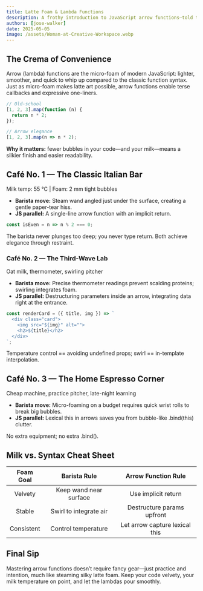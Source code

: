 ```yaml
---
title: Latte Foam & Lambda Functions
description: A frothy introduction to JavaScript arrow functions—told through the art of steaming milk at three neighborhood cafés.
authors: [jose-walker]
date: 2025-05-05
image: /assets/Woman-at-Creative-Workspace.webp
---
```


## The Crema of Convenience

Arrow (lambda) functions are the micro-foam of modern JavaScript: lighter, smoother, and quick to whip up compared to the classic function syntax. Just as micro-foam makes latte art possible, arrow functions enable terse callbacks and expressive one-liners.

```js
// Old-school
[1, 2, 3].map(function (n) {
  return n * 2;
});

// Arrow elegance
[1, 2, 3].map(n => n * 2);
```

**Why it matters:** fewer bubbles in your code—and your milk—means a silkier finish and easier readability.

## Café No. 1 — The Classic Italian Bar

Milk temp: 55 °C | Foam: 2 mm tight bubbles
- **Barista move:** Steam wand angled just under the surface, creating a gentle paper-tear hiss.
- **JS parallel:** A single-line arrow function with an implicit return.

```js
const isEven = n => n % 2 === 0;
```

The barista never plunges too deep; you never type return. Both achieve elegance through restraint.

### Café No. 2 — The Third-Wave Lab

Oat milk, thermometer, swirling pitcher
- **Barista move:** Precise thermometer readings prevent scalding proteins; swirling integrates foam.
- **JS parallel:** Destructuring parameters inside an arrow, integrating data right at the entrance.

```js
const renderCard = ({ title, img }) => `
  <div class="card">
    <img src="${img}" alt="">
    <h2>${title}</h2>
  </div>
`;
```

Temperature control == avoiding undefined props; swirl == in-template interpolation.

## Café No. 3 — The Home Espresso Corner

Cheap machine, practice pitcher, late-night learning
- **Barista move:** Micro-foaming on a budget requires quick wrist rolls to break big bubbles.
- **JS parallel:** Lexical this in arrows saves you from bubble-like .bind(this) clutter.

No extra equipment; no extra .bind().

## Milk vs. Syntax Cheat Sheet

|    Foam Goal  |        Barista Rule       |         Arrow Function Rule       |
|:-------------:|:-------------------------:|:---------------------------------:|
|   Velvety     |   Keep wand near surface  |   Use implicit return             |
|   Stable      |   Swirl to integrate air  |   Destructure params upfront      |
|   Consistent  |   Control temperature     |   Let arrow capture lexical this  |

## Final Sip

Mastering arrow functions doesn’t require fancy gear—just practice and intention, much like steaming silky latte foam. Keep your code velvety, your milk temperature on point, and let the lambdas pour smoothly.